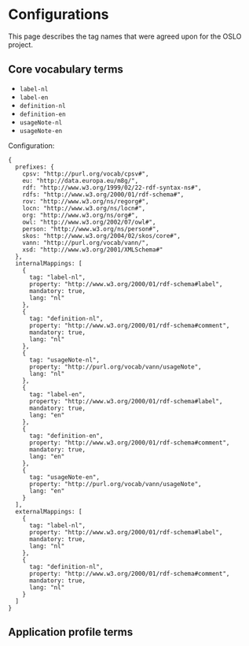 # Configurations

This page describes the tag names that were agreed upon for the OSLO project.

## Core vocabulary terms

- `label-nl`
- `label-en`
- `definition-nl`
- `definition-en`
- `usageNote-nl`
- `usageNote-en`

Configuration:

    {
      prefixes: {
        cpsv: "http://purl.org/vocab/cpsv#",
        eu: "http://data.europa.eu/m8g/",
        rdf: "http://www.w3.org/1999/02/22-rdf-syntax-ns#",
        rdfs: "http://www.w3.org/2000/01/rdf-schema#",
        rov: "http://www.w3.org/ns/regorg#",
        locn: "http://www.w3.org/ns/locn#",
        org: "http://www.w3.org/ns/org#",
        owl: "http://www.w3.org/2002/07/owl#",
        person: "http://www.w3.org/ns/person#",
        skos: "http://www.w3.org/2004/02/skos/core#",
        vann: "http://purl.org/vocab/vann/",
        xsd: "http://www.w3.org/2001/XMLSchema#"
      },
      internalMappings: [
        {
          tag: "label-nl",
          property: "http://www.w3.org/2000/01/rdf-schema#label",
          mandatory: true,
          lang: "nl"
        },
        {
          tag: "definition-nl",
          property: "http://www.w3.org/2000/01/rdf-schema#comment",
          mandatory: true,
          lang: "nl"
        },
        {
          tag: "usageNote-nl",
          property: "http://purl.org/vocab/vann/usageNote",
          lang: "nl"
        },
        {
          tag: "label-en",
          property: "http://www.w3.org/2000/01/rdf-schema#label",
          mandatory: true,
          lang: "en"
        },
        {
          tag: "definition-en",
          property: "http://www.w3.org/2000/01/rdf-schema#comment",
          mandatory: true,
          lang: "en"
        },
        {
          tag: "usageNote-en",
          property: "http://purl.org/vocab/vann/usageNote",
          lang: "en"
        }
      ],
      externalMappings: [
        {
          tag: "label-nl",
          property: "http://www.w3.org/2000/01/rdf-schema#label",
          mandatory: true,
          lang: "nl"
        },
        {
          tag: "definition-nl",
          property: "http://www.w3.org/2000/01/rdf-schema#comment",
          mandatory: true,
          lang: "nl"
        }
      ]
    }
    
## Application profile terms


